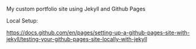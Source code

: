 My custom portfolio site using Jekyll and Github Pages


Local Setup:

https://docs.github.com/en/pages/setting-up-a-github-pages-site-with-jekyll/testing-your-github-pages-site-locally-with-jekyll